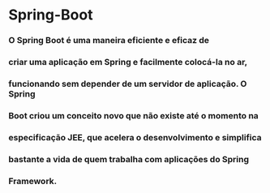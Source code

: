 # Spring-Boot

### O Spring Boot é uma maneira eficiente e eficaz de
### criar uma aplicação em Spring e facilmente colocá-la no ar,
### funcionando sem depender de um servidor de aplicação. O Spring
### Boot criou um conceito novo que não existe até o momento na 
### especificação JEE, que acelera o desenvolvimento e simplifica
### bastante a vida de quem trabalha com aplicações do Spring
### Framework.
